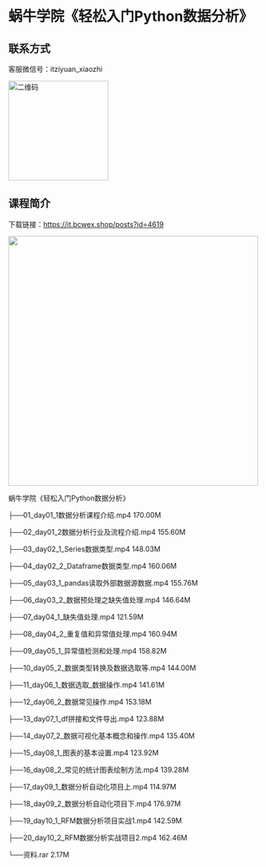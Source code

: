 # 蜗牛学院《轻松入门Python数据分析》

## 联系方式

客服微信号：itziyuan_xiaozhi

<img src="https://ziyuanyun.oss-cn-guangzhou.aliyuncs.com/common/20240614073449/666b82192834a.jpg" width="200" height="200" alt="二维码">

## 课程简介

下载链接：https://it.bcwex.shop/posts?id=4619

<img src="https://ziyuanyun.oss-cn-guangzhou.aliyuncs.com/yun/20241129110040/67492e589a4c3.jpg" width="500" alt="">

  

 蜗牛学院《轻松入门Python数据分析》

 ├──01_day01_1数据分析课程介绍.mp4 170.00M

 ├──02_day01_2数据分析行业及流程介绍.mp4 155.60M

 ├──03_day02_1_Series数据类型.mp4 148.03M

 ├──04_day02_2_Dataframe数据类型.mp4 160.06M

 ├──05_day03_1_pandas读取外部数据源数据.mp4 155.76M

 ├──06_day03_2_数据预处理之缺失值处理.mp4 146.64M

 ├──07_day04_1_缺失值处理.mp4 121.59M

 ├──08_day04_2_重复值和异常值处理.mp4 160.94M

 ├──09_day05_1_异常值检测和处理.mp4 158.82M

 ├──10_day05_2_数据类型转换及数据选取等.mp4 144.00M

 ├──11_day06_1_数据选取_数据操作.mp4 141.61M

 ├──12_day06_2_数据常见操作.mp4 153.18M

 ├──13_day07_1_df拼接和文件导出.mp4 123.88M

 ├──14_day07_2_数据可视化基本概念和操作.mp4 135.40M

 ├──15_day08_1_图表的基本设置.mp4 123.92M

 ├──16_day08_2_常见的统计图表绘制方法.mp4 139.28M

 ├──17_day09_1_数据分析自动化项目上.mp4 114.97M

 ├──18_day09_2_数据分析自动化项目下.mp4 176.97M

 ├──19_day10_1_RFM数据分析项目实战1.mp4 142.59M

 ├──20_day10_2_RFM数据分析实战项目2.mp4 162.46M

 └──资料.rar 2.17M

  